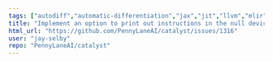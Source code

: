 ```yaml
---
tags: ["autodiff","automatic-differentiation","jax","jit","llvm","mlir","pennylane","python","qir","quantum","quantum-compiler","quantum-computing"]
title: "Implement an option to print out instructions in the null device"
html_url: "https://github.com/PennyLaneAI/catalyst/issues/1316"
user: "jay-selby"
repo: "PennyLaneAI/catalyst"
---
```


